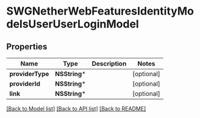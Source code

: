 # SWGNetherWebFeaturesIdentityModelsUserUserLoginModel

## Properties
Name | Type | Description | Notes
------------ | ------------- | ------------- | -------------
**providerType** | **NSString*** |  | [optional] 
**providerId** | **NSString*** |  | [optional] 
**link** | **NSString*** |  | [optional] 

[[Back to Model list]](../README.md#documentation-for-models) [[Back to API list]](../README.md#documentation-for-api-endpoints) [[Back to README]](../README.md)


